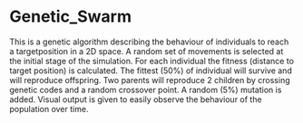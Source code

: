 # Genetic_Swarm
This is a genetic algorithm describing the behaviour of individuals to reach a targetposition in a 2D space.
A random set of movements is selected at the initial stage of the simulation.
For each individual the fitness (distance to target position) is calculated.
The fittest (50%) of individual will survive and will reproduce offspring.
Two parents will reproduce 2 children by crossing genetic codes and a random crossover point.
A random (5%) mutation is added.
Visual output is given to easily observe the behaviour of the population over time.
